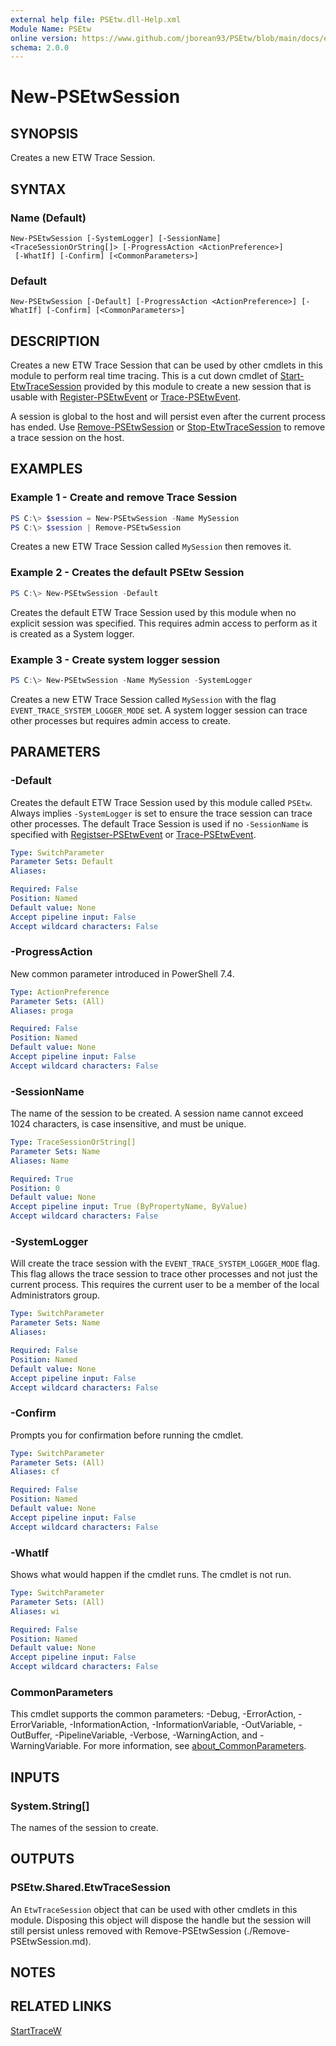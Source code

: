 ```yaml
---
external help file: PSEtw.dll-Help.xml
Module Name: PSEtw
online version: https://www.github.com/jborean93/PSEtw/blob/main/docs/en-US/New-PSEtwSession.md
schema: 2.0.0
---
```


# New-PSEtwSession

## SYNOPSIS
Creates a new ETW Trace Session.

## SYNTAX

### Name (Default)
```
New-PSEtwSession [-SystemLogger] [-SessionName] <TraceSessionOrString[]> [-ProgressAction <ActionPreference>]
 [-WhatIf] [-Confirm] [<CommonParameters>]
```

### Default
```
New-PSEtwSession [-Default] [-ProgressAction <ActionPreference>] [-WhatIf] [-Confirm] [<CommonParameters>]
```

## DESCRIPTION
Creates a new ETW Trace Session that can be used by other cmdlets in this module to perform real time tracing.
This is a cut down cmdlet of [Start-EtwTraceSession](https://learn.microsoft.com/en-us/powershell/module/eventtracingmanagement/start-etwtracesession?view=windowsserver2022-ps) provided by this module to create a new session that is usable with [Register-PSEtwEvent](./Register-PSEtwEvent.md) or [Trace-PSEtwEvent](./Trace-PSEtwEvent.md).

A session is global to the host and will persist even after the current process has ended.
Use [Remove-PSEtwSession](./Remove-PSEtwSession.md) or [Stop-EtwTraceSession](https://learn.microsoft.com/en-us/powershell/module/eventtracingmanagement/stop-etwtracesession?view=windowsserver2022-ps) to remove a trace session on the host.

## EXAMPLES

### Example 1 - Create and remove Trace Session
```powershell
PS C:\> $session = New-PSEtwSession -Name MySession
PS C:\> $session | Remove-PSEtwSession
```

Creates a new ETW Trace Session called `MySession` then removes it.

### Example 2 - Creates the default PSEtw Session
```powershell
PS C:\> New-PSEtwSession -Default
```

Creates the default ETW Trace Session used by this module when no explicit session was specified.
This requires admin access to perform as it is created as a System logger.

### Example 3 - Create system logger session
```powershell
PS C:\> New-PSEtwSession -Name MySession -SystemLogger
```

Creates a new ETW Trace Session called `MySession` with the flag `EVENT_TRACE_SYSTEM_LOGGER_MODE` set.
A system logger session can trace other processes but requires admin access to create.

## PARAMETERS

### -Default
Creates the default ETW Trace Session used by this module called `PSEtw`.
Always implies `-SystemLogger` is set to ensure the trace session can trace other processes.
The default Trace Session is used if no `-SessionName` is specified with [Registser-PSEtwEvent](./Register-PSEtwEvent.md) or [Trace-PSEtwEvent](./Trace-PSEtwEvent.md).

```yaml
Type: SwitchParameter
Parameter Sets: Default
Aliases:

Required: False
Position: Named
Default value: None
Accept pipeline input: False
Accept wildcard characters: False
```

### -ProgressAction
New common parameter introduced in PowerShell 7.4.

```yaml
Type: ActionPreference
Parameter Sets: (All)
Aliases: proga

Required: False
Position: Named
Default value: None
Accept pipeline input: False
Accept wildcard characters: False
```

### -SessionName
The name of the session to be created.
A session name cannot exceed 1024 characters, is case insensitive, and must be unique.

```yaml
Type: TraceSessionOrString[]
Parameter Sets: Name
Aliases: Name

Required: True
Position: 0
Default value: None
Accept pipeline input: True (ByPropertyName, ByValue)
Accept wildcard characters: False
```

### -SystemLogger
Will create the trace session with the `EVENT_TRACE_SYSTEM_LOGGER_MODE` flag.
This flag allows the trace session to trace other processes and not just the current process.
This requires the current user to be a member of the local Administrators group.

```yaml
Type: SwitchParameter
Parameter Sets: Name
Aliases:

Required: False
Position: Named
Default value: None
Accept pipeline input: False
Accept wildcard characters: False
```

### -Confirm
Prompts you for confirmation before running the cmdlet.

```yaml
Type: SwitchParameter
Parameter Sets: (All)
Aliases: cf

Required: False
Position: Named
Default value: None
Accept pipeline input: False
Accept wildcard characters: False
```

### -WhatIf
Shows what would happen if the cmdlet runs. The cmdlet is not run.

```yaml
Type: SwitchParameter
Parameter Sets: (All)
Aliases: wi

Required: False
Position: Named
Default value: None
Accept pipeline input: False
Accept wildcard characters: False
```

### CommonParameters
This cmdlet supports the common parameters: -Debug, -ErrorAction, -ErrorVariable, -InformationAction, -InformationVariable, -OutVariable, -OutBuffer, -PipelineVariable, -Verbose, -WarningAction, and -WarningVariable. For more information, see [about_CommonParameters](http://go.microsoft.com/fwlink/?LinkID=113216).

## INPUTS

### System.String[]
The names of the session to create.

## OUTPUTS

### PSEtw.Shared.EtwTraceSession
An `EtwTraceSession` object that can be used with other cmdlets in this module. Disposing this object will dispose the handle but the session will still persist unless removed with Remove-PSEtwSession (./Remove-PSEtwSession.md).

## NOTES

## RELATED LINKS

[StartTraceW](https://learn.microsoft.com/en-us/windows/win32/api/evntrace/nf-evntrace-starttracew)
